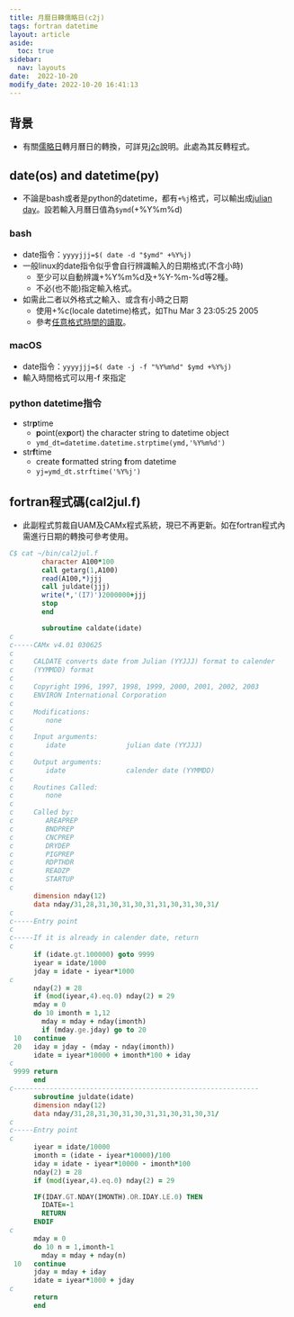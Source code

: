 ```yaml
---
title: 月曆日轉儒略日(c2j)
tags: fortran datetime
layout: article
aside:
  toc: true
sidebar:
  nav: layouts
date:  2022-10-20
modify_date: 2022-10-20 16:41:13
---
```

## 背景
- 有關[儒略日][儒略日]轉月曆日的轉換，可詳見[j2c][j2c]說明。此處為其反轉程式。

## date(os) and datetime(py)
- 不論是bash或者是python的datetime，都有`+%j`格式，可以輸出成[julian day][儒略日]。設若輸入月曆日值為`$ymd`(+%Y%m%d)

### bash
- date指令：`yyyyjjj=$( date -d "$ymd" +%Y%j)`
- 一般linux的date指令似乎會自行辨識輸入的日期格式(不含小時)
  - 至少可以自動辨識+%Y%m%d及+%Y-%m-%d等2種。
  - 不必(也不能)指定輸入格式。
- 如需此二者以外格式之輸入、或含有小時之日期
  - 使用+%c(locale datetime)格式，如Thu Mar 3 23:05:25 2005
  - 參考[任意格式時間的讀取](https://sinotec2.github.io/Focus-on-Air-Quality/wind_models/GFS/1.eath_gfs/#任意格式時間的讀取)。

### macOS
- date指令：`yyyyjjj=$( date -j -f "%Y%m%d" $ymd +%Y%j)`
- 輸入時間格式可以用-f 來指定

### python datetime指令
- str**p**time
  - **p**oint(ex**p**ort) the character string to datetime object
  - `ymd_dt=datetime.datetime.strptime(ymd,'%Y%m%d')`
- str**f**time
  - create **f**ormatted string **f**rom datetime
  - `yj=ymd_dt.strftime('%Y%j')`   

## fortran程式碼(cal2jul.f)
- 此副程式剪裁自UAM及CAMx程式系統，現已不再更新。如在fortran程式內需進行日期的轉換可參考使用。

```fortran
C$ cat ~/bin/cal2jul.f
        character A100*100
        call getarg(1,A100)
        read(A100,*)jjj
        call juldate(jjj)
        write(*,'(I7)')2000000+jjj
        stop
        end

        subroutine caldate(idate)
c
c-----CAMx v4.01 030625
c
c     CALDATE converts date from Julian (YYJJJ) format to calender
c     (YYMMDD) format
c
c     Copyright 1996, 1997, 1998, 1999, 2000, 2001, 2002, 2003
c     ENVIRON International Corporation
c
c     Modifications:
c        none
c
c     Input arguments:
c        idate               julian date (YYJJJ)
c
c     Output arguments:
c        idate               calender date (YYMMDD)
c
c     Routines Called:
c        none
c
c     Called by:
c        AREAPREP
c        BNDPREP
c        CNCPREP
c        DRYDEP
c        PIGPREP
c        RDPTHDR
c        READZP
c        STARTUP
c
      dimension nday(12)
      data nday/31,28,31,30,31,30,31,31,30,31,30,31/
c
c-----Entry point
c
c-----If it is already in calender date, return
c
      if (idate.gt.100000) goto 9999
      iyear = idate/1000
      jday = idate - iyear*1000
c
      nday(2) = 28
      if (mod(iyear,4).eq.0) nday(2) = 29
      mday = 0
      do 10 imonth = 1,12
        mday = mday + nday(imonth)
        if (mday.ge.jday) go to 20
 10   continue
 20   iday = jday - (mday - nday(imonth))
      idate = iyear*10000 + imonth*100 + iday
c
 9999 return
      end
c-------------------------------------------------------------
      subroutine juldate(idate)
      dimension nday(12)
      data nday/31,28,31,30,31,30,31,31,30,31,30,31/
c
c-----Entry point
c
      iyear = idate/10000
      imonth = (idate - iyear*10000)/100
      iday = idate - iyear*10000 - imonth*100
      nday(2) = 28
      if (mod(iyear,4).eq.0) nday(2) = 29

      IF(IDAY.GT.NDAY(IMONTH).OR.IDAY.LE.0) THEN
        IDATE=-1
        RETURN
      ENDIF
c
      mday = 0
      do 10 n = 1,imonth-1
        mday = mday + nday(n)
 10   continue
      jday = mday + iday
      idate = iyear*1000 + jday
c
      return
      end
```

[j2c]: <https://sinotec2.github.io/Focus-on-Air-Quality/utilities/DateTime/j2c/> "Julian Day to Calendar Day(j2c)"
[儒略日]: <https://en.wikipedia.org/wiki/Julian_day> "儒略日是在儒略週期內以連續的日數計算時間的計時法，主要是天文學家在使用。 儒略日數的計算是從格林威治標準時間的中午開始，包含一個整天的時間，起點的時間回溯至儒略曆的西元前4713年1月1日中午12點，這個日期是三種多年週期的共同起點，且是歷史上最接近現代的一個起點。 維基百科"